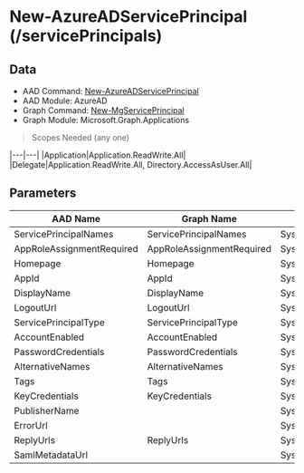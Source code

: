 # New-AzureADServicePrincipal (/servicePrincipals)

## Data

+ AAD Command: [New-AzureADServicePrincipal](https://docs.microsoft.com/en-us/powershell/module/AzureAD/New-AzureADServicePrincipal)
+ AAD Module: AzureAD
+ Graph Command: [New-MgServicePrincipal](https://docs.microsoft.com/en-us/powershell/module/Microsoft.Graph.Applications/New-MgServicePrincipal)
+ Graph Module: Microsoft.Graph.Applications

> Scopes Needed (any one)

|---|---|
|Application|Application.ReadWrite.All|
|Delegate|Application.ReadWrite.All, Directory.AccessAsUser.All|

## Parameters

|AAD Name|Graph Name|AAD Type|Graph Type|Infos|
|---|---|---|---|---|
|ServicePrincipalNames|ServicePrincipalNames|System.Collections.Generic.List/System.String|System.String[]||
|AppRoleAssignmentRequired|AppRoleAssignmentRequired|System.Nullable/System.Boolean|System.Management.Automation.SwitchParameter||
|Homepage|Homepage|System.String|System.String||
|AppId|AppId|System.String|System.String||
|DisplayName|DisplayName|System.String|System.String||
|LogoutUrl|LogoutUrl|System.String|System.String||
|ServicePrincipalType|ServicePrincipalType|System.String|System.String||
|AccountEnabled|AccountEnabled|System.String|System.Management.Automation.SwitchParameter||
|PasswordCredentials|PasswordCredentials|System.Collections.Generic.List/Microsoft.Open.AzureAD.Model.PasswordCredential|Microsoft.Graph.PowerShell.Models.IMicrosoftGraphPasswordCredential[]||
|AlternativeNames|AlternativeNames|System.Collections.Generic.List/System.String|System.String[]||
|Tags|Tags|System.Collections.Generic.List/System.String|System.String[]||
|KeyCredentials|KeyCredentials|System.Collections.Generic.List/Microsoft.Open.AzureAD.Model.KeyCredential|Microsoft.Graph.PowerShell.Models.IMicrosoftGraphKeyCredential[]||
|PublisherName||System.String|||
|ErrorUrl||System.String|||
|ReplyUrls|ReplyUrls|System.Collections.Generic.List/System.String|System.String[]||
|SamlMetadataUrl||System.String|||

